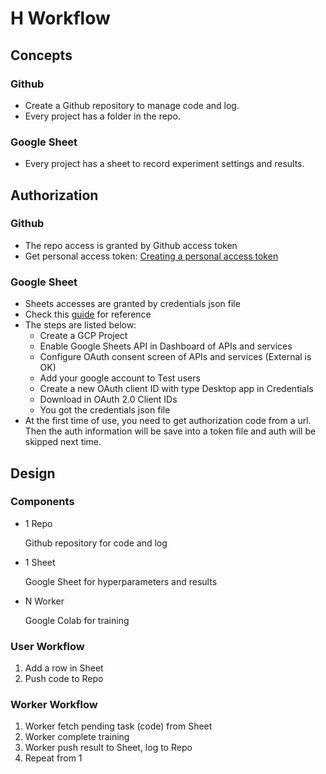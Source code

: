 # H Workflow

## Concepts

### Github
- Create a Github repository to manage code and log.
- Every project has a folder in the repo.

### Google Sheet
- Every project has a sheet to record experiment settings and results.

## Authorization

### Github
- The repo access is granted by Github access token 
- Get personal access token: [Creating a personal access token](https://docs.github.com/en/free-pro-team@latest/github/authenticating-to-github/creating-a-personal-access-token)

### Google Sheet
- Sheets accesses are granted by credentials json file
- Check this [guide](https://developers.google.com/sheets/api/quickstart/python#step_1_turn_on_the) for reference
- The steps are listed below:
    - Create a GCP Project
    - Enable Google Sheets API in Dashboard of APIs and services
    - Configure OAuth consent screen of APIs and services (External is OK)
    - Add your google account to Test users
    - Create a new OAuth client ID with type Desktop app in Credentials
    - Download in OAuth 2.0 Client IDs
    - You got the credentials json file 
- At the first time of use, you need to get authorization code from a url. Then the auth information will be save into a token file and auth will be skipped next time.

## Design

### Components

- 1 Repo

    Github repository for code and log

- 1 Sheet

    Google Sheet for hyperparameters and results

- N Worker

    Google Colab for training

### User Workflow
1. Add a row in Sheet
2. Push code to Repo

### Worker Workflow

1. Worker fetch pending task (code) from Sheet
2. Worker complete training
3. Worker push result to Sheet, log to Repo
4. Repeat from 1